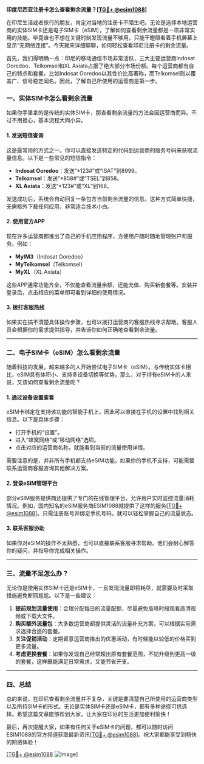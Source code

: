 **印度尼西亚注册卡怎么查看剩余流量？[[TG💪+ @esim1088](https://t.me/s/esim1088)]**

在印尼生活或者旅行的朋友，肯定对当地的注册卡不陌生吧。无论是选择本地运营商的实体SIM卡还是电子SIM卡（eSIM），了解如何查看剩余流量都是一项非常实用的技能。毕竟谁也不想在关键时刻发现流量不够用，只能干瞪眼看着手机屏幕上显示“无网络连接”。今天就来详细聊聊，如何轻松查看印尼注册卡的剩余流量。

首先，我们得明确一点：印尼的移动通信市场非常活跃，三大主要运营商Indosat Ooredoo、Telkomsel和XL Axiata占据了绝大部分市场份额。每个运营商都有自己的特点和套餐，比如Indosat Ooredoo以其性价比高著称，而Telkomsel则以覆盖广、信号稳定闻名。因此，了解自己所使用的运营商是第一步。

### **一、实体SIM卡怎么看剩余流量**

如果你手里拿的是传统的实体SIM卡，那查看剩余流量的方法会因运营商而异。不过不用担心，基本流程大同小异。

#### **1. 发送短信查询**
这是最常用的方式之一。你可以直接发送特定的代码到运营商的服务号码来获取流量信息。以下是一些常见的短信指令：

- **Indosat Ooredoo**：发送“*123#”或“ISAT”到8999。
- **Telkomsel**：发送“*858#”或“TSEL”到858。
- **XL Axiata**：发送“*123#”或“XL”到168。

发送成功后，系统会自动回复一条包含当前剩余流量的信息。这种方式简单快捷，无需额外下载任何应用，非常适合技术小白。

#### **2. 使用官方APP**
现在许多运营商都推出了自己的手机应用程序，方便用户随时随地管理账户和服务。例如：

- **MyIM3**（Indosat Ooredoo）
- **MyTelkomsel**（Telkomsel）
- **MyXL**（XL Axiata）

这些APP通常功能齐全，不仅能查看流量余额，还能充值、购买新套餐等。安装并登录后，点击相应的菜单即可看到详细的使用情况。

#### **3. 拨打客服热线**
如果实在搞不清楚具体操作步骤，也可以拨打运营商的客服热线寻求帮助。客服人员会根据你的需求提供指导，并告诉你如何正确地查看剩余流量。

---

### **二、电子SIM卡（eSIM）怎么看剩余流量**

随着科技的发展，越来越多的人开始尝试电子SIM卡（eSIM）。与传统实体卡相比，eSIM具有体积小、支持多设备切换等优势。那么，对于持有eSIM卡的人来说，又该如何查看剩余流量呢？

#### **1. 通过设备设置查看**
eSIM卡绑定在支持该功能的智能手机上，因此可以直接在手机的设置中找到相关信息。以下是具体步骤：

- 打开手机的“设置”。
- 进入“蜂窝网络”或“移动网络”选项。
- 点击对应的运营商名称，就能看到当前的流量使用详情。

需要注意的是，并非所有手机都支持eSIM功能，如果你的手机不支持，可能需要联系运营商客服咨询其他解决方案。

#### **2. 登录eSIM管理平台**
部分eSIM服务提供商还提供了专门的在线管理平台，允许用户实时监控流量消耗情况。例如，国内知名的eSIM服务商ESIM1088就提供了这样的服务[[TG💪+ @esim1088](https://t.me/s/esim1088)]。只需注册账号并绑定手机号码，就可以轻松掌握自己的流量状态。

#### **3. 联系客服协助**
如果你对eSIM的操作不太熟悉，也可以直接联系客服寻求帮助。他们会耐心解答你的疑问，并指导你完成相关操作。

---

### **三、流量不足怎么办？**

无论你是使用实体SIM卡还是eSIM卡，一旦发现流量即将耗尽，就需要及时采取措施避免断网尴尬。以下是一些建议：

1. **提前规划流量使用**：合理分配每日的流量配额，尽量避免高峰时段观看高清视频或下载大文件。
2. **购买额外流量包**：大多数运营商都提供灵活的流量补充方案，可以根据实际需求选择合适的套餐。
3. **关注促销活动**：定期留意运营商推出的优惠活动，有时候能以较低的价格买到更多流量。
4. **考虑更换套餐**：如果你发现自己经常超出原有套餐范围，不妨升级到更高一级的套餐，这样既能满足日常需求，又能节省开支。

---

### **四、总结**

总的来说，在印尼查看剩余流量并不复杂，关键是要清楚自己所使用的运营商类型以及所持SIM卡的形式。无论是实体SIM卡还是eSIM卡，都有多种途径可供选择。希望这篇文章能够帮到大家，让大家在印尼的生活更加便利愉快！

最后，再次提醒大家，如果有任何关于eSIM卡的问题，都可以随时访问ESIM1088的官方频道获取最新资讯[[TG💪+ @esim1088](https://t.me/s/esim1088)]。祝大家都能享受到畅快的网络体验！

[[TG💪+ @esim1088](https://t.me/s/esim1088) ![Image](https://i.postimg.cc/4NQfJmqS/Snipaste-2025-05-13-00-14-12.png)]